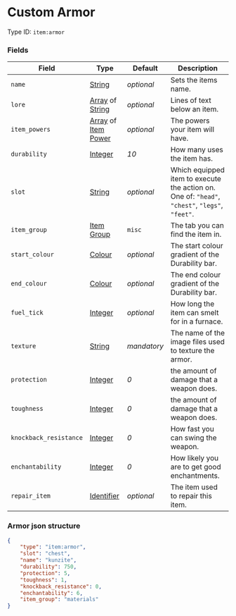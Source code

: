 # Custom Armor

Type ID: `item:armor`

### Fields

   Field   | Type | Default | Description
-----------|------|---------|-------------
`name` | [String](../data_types/string.md) | *optional* | Sets the items name.
`lore` | [Array](../data_types/array.md) of [String](../data_types/string.md) | *optional* | Lines of text below an item.
`item_powers` | [Array](../data_types/array.md) of [Item Power](../data_types/item_power.md) | *optional* | The powers your item will have.
`durability` | [Integer](../data_types/integer.md) | *10* | How many uses the item has.
`slot` | [String](../data_types/string.md) | *optional* | Which equipped item to execute the action on. One of: `"head"`, `"chest"`, `"legs"`, `"feet"`.
`item_group`| [Item Group](../data_types/item_groups.md) | `misc` | The tab you can find the item in.
`start_colour` | [Colour](../data_types/colour.md) | *optional* | The start colour gradient of the Durability bar.
`end_colour` | [Colour](../data_types/colour.md) | *optional* | The end colour gradient of the Durability bar.
`fuel_tick` | [Integer](../data_types/integer.md) | *optional* | How long the item can smelt for in a furnace.
`texture` | [String](../data_types/string.md) | *mandatory* | The name of the image files used to texture the armor.
`protection` | [Integer](../data_types/integer.md) | *0* | the amount of damage that a weapon does.
`toughness` | [Integer](../data_types/integer.md) | *0* | the amount of damage that a weapon does.
`knockback_resistance` | [Integer](../data_types/integer.md) | *0* | How fast you can swing the weapon.
`enchantability` | [Integer](../data_types/integer.md) | *0* | How likely you are to get good enchantments.
`repair_item` | [Identifier](../data_types/identifier.md) | *optional* | The item used to repair this item.

### Armor json structure

```json
{
	"type": "item:armor",
	"slot": "chest",
	"name": "kunzite",
	"durability": 750,
	"protection": 5,
	"toughness": 1,
	"knockback_resistance": 0,
	"enchantability": 6,
	"item_group": "materials"
}
```
